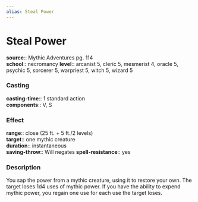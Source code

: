 ```yaml
---
alias: Steal Power
---
```


# Steal Power 

**source**:: Mythic Adventures pg. 114  
**school**:: necromancy
**level**:: arcanist 5, cleric 5, mesmerist 4, oracle 5, psychic 5, sorcerer 5, warpriest 5, witch 5, wizard 5

### Casting 

**casting-time**:: 1 standard action  
**components**:: V, S

### Effect 

**range**:: close (25 ft. + 5 ft./2 levels)  
**target**:: one mythic creature  
**duration**:: instantaneous  
**saving-throw**:: Will negates
**spell-resistance**:: yes

### Description 

You sap the power from a mythic creature, using it to restore your own. The target loses 1d4 uses of mythic power. If you have the ability to expend mythic power, you regain one use for each use the target loses.
